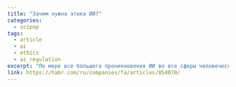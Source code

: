 ```yaml
---
title: "Зачем нужна этика ИИ?"
categories:
  - scipop
tags:
  - article
  - ai
  - ethics
  - ai_regulation
excerpt: "По мере все большего проникновения ИИ во все сферы человеческой жизни, все чаще слышны дискуссии о этических принципах и необходимости регулирования искусственного интеллекта. Таки ли это необходимо и зачем вообще сейчас говорить об этике ИИ?"
link: https://habr.com/ru/companies/fa/articles/854070/
---
```

